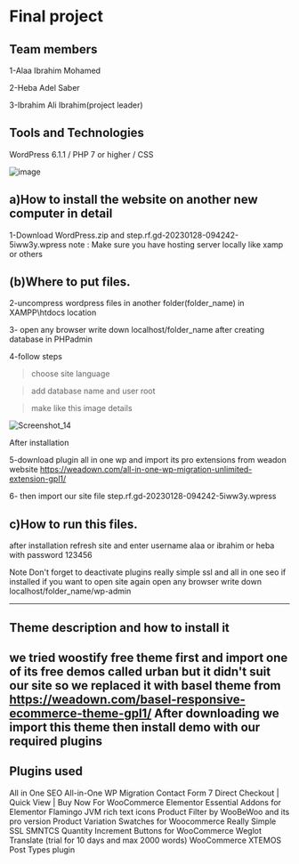 # Final project

Team members
------------
1-Alaa Ibrahim Mohamed

2-Heba Adel Saber

3-Ibrahim Ali Ibrahim(project leader)

Tools and Technologies
----------------------
WordPress 6.1.1 / PHP 7 or higher / CSS

![image](https://user-images.githubusercontent.com/76784342/215273448-89ca4eb7-d3e5-4736-ba9b-7f328a089c12.png)


a)How to install the website on another new computer in detail 
---------------------------------------------------------------

1-Download WordPress.zip and step.rf.gd-20230128-094242-5iww3y.wpress
note : Make sure you have  hosting server locally like xamp or others

(b)Where to put files. 
----------------------

2-uncompress wordpress files  in another folder(folder_name) in XAMPP\htdocs location 

3- open any browser write down localhost/folder_name after creating database in PHPadmin

4-follow steps

>choose site language 

> add database name and user root

>make like this image details

![Screenshot_14](https://user-images.githubusercontent.com/76784342/215267211-37bbfa71-e334-423c-bcb8-e48f754c8fc9.png)

After installation 

5-download plugin all in one wp and import  its pro extensions from weadon website https://weadown.com/all-in-one-wp-migration-unlimited-extension-gpl1/

6- then import our site file step.rf.gd-20230128-094242-5iww3y.wpress


c)How to run this files.
-----------------------
after installation refresh site and enter username alaa or ibrahim or heba with password 123456

Note Don't forget to deactivate plugins really simple ssl and all in one seo if installed
if you want to open site again open any browser write down localhost/folder_name/wp-admin

----------------------------------------------------------------------------------------------
Theme description  and how to install it
-----------------------------------------
we tried woostify free theme first and import one of its free demos called urban  but it didn't suit our site so we replaced it with basel theme from https://weadown.com/basel-responsive-ecommerce-theme-gpl1/
After downloading we import this theme then install demo with our required plugins
-------------------------------------------------------------------------------------

Plugins used 
------------
All in One SEO 
All-in-One WP Migration
Contact Form 7
Direct Checkout | Quick View | Buy Now For WooCommerce
Elementor
Essential Addons for Elementor
Flamingo
JVM rich text icons
Product Filter by WooBeWoo and its pro version
Product Variation Swatches for Woocommerce
Really Simple SSL
SMNTCS Quantity Increment Buttons for WooCommerce
Weglot Translate (trial for 10 days and max 2000 words)
WooCommerce
XTEMOS Post Types plugin
